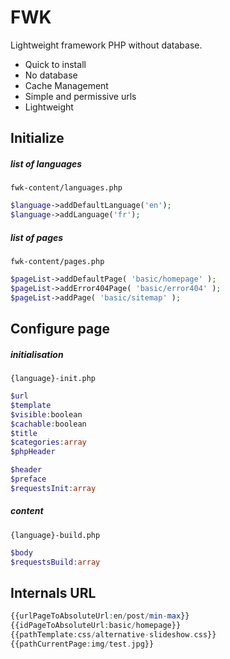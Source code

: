 FWK
=========

Lightweight framework PHP without database.

- Quick to install
- No database
- Cache Management
- Simple and permissive urls
- Lightweight


Initialize
------------------------

##### list of languages
`fwk-content/languages.php`

```php
$language->addDefaultLanguage('en');
$language->addLanguage('fr');
```

##### list of pages
`fwk-content/pages.php`

```php
$pageList->addDefaultPage( 'basic/homepage' );
$pageList->addError404Page( 'basic/error404' );
$pageList->addPage( 'basic/sitemap' );
```


Configure page
------------------------

##### initialisation
`{language}-init.php`

```php
$url
$template
$visible:boolean
$cachable:boolean
$title
$categories:array
$phpHeader

$header
$preface
$requestsInit:array
```

##### content
`{language}-build.php`

```php
$body
$requestsBuild:array
```


Internals URL
------------------------

```php
{{urlPageToAbsoluteUrl:en/post/min-max}}
{{idPageToAbsoluteUrl:basic/homepage}}
{{pathTemplate:css/alternative-slideshow.css}}
{{pathCurrentPage:img/test.jpg}}
```
